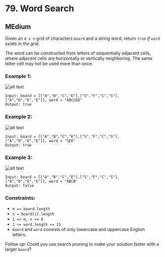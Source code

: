 # 79. Word Search


## MEdium

Given an `m x n` grid of characters `board` and a string word, return `true` *if `word` exists in the grid*.

The word can be constructed from letters of sequentially adjacent cells, where adjacent cells are horizontally or vertically neighboring. The same letter cell may not be used more than once.

 

### Example 1:
![alt text](https://assets.leetcode.com/uploads/2020/11/04/word2.jpg)
```console
Input: board = [["A","B","C","E"],["S","F","C","S"],["A","D","E","E"]], word = "ABCCED"
Output: true
```

### Example 2:
![alt text](https://assets.leetcode.com/uploads/2020/11/04/word-1.jpg)
```console
Input: board = [["A","B","C","E"],["S","F","C","S"],["A","D","E","E"]], word = "SEE"
Output: true
```

### Example 3:
![alt text](https://assets.leetcode.com/uploads/2020/10/15/word3.jpg)
```console
Input: board = [["A","B","C","E"],["S","F","C","S"],["A","D","E","E"]], word = "ABCB"
Output: false
```

### Constraints:

- `m == board.length`
- `n = board[i].length`
- `1 <= m, n <= 6`
- `1 <= word.length <= 15`
- `board` and `word` consists of only lowercase and uppercase English letters.

*Follow up:* Could you use search pruning to make your solution faster with a larger `board`?
